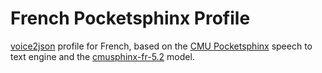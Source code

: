 # French Pocketsphinx Profile

[voice2json](https://github.com/synesthesiam/voice2json) profile for French, based on the [CMU Pocketsphinx](https://github.com/cmusphinx/pocketsphinx) speech to text engine and the [cmusphinx-fr-5.2](https://sourceforge.net/projects/cmusphinx/files/Acoustic%20and%20Language%20Models/French/) model.
